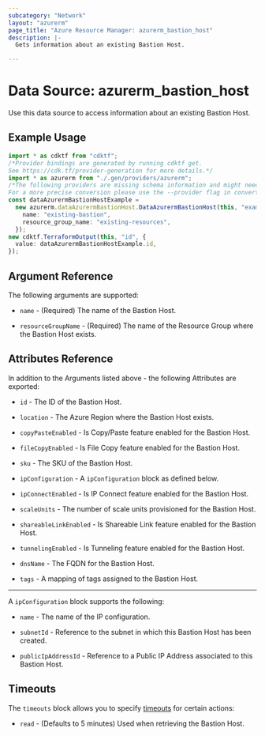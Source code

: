 ```yaml
---
subcategory: "Network"
layout: "azurerm"
page_title: "Azure Resource Manager: azurerm_bastion_host"
description: |-
  Gets information about an existing Bastion Host.

---
```


# Data Source: azurerm\_bastion\_host

Use this data source to access information about an existing Bastion Host.

## Example Usage

```typescript
import * as cdktf from "cdktf";
/*Provider bindings are generated by running cdktf get.
See https://cdk.tf/provider-generation for more details.*/
import * as azurerm from "./.gen/providers/azurerm";
/*The following providers are missing schema information and might need manual adjustments to synthesize correctly: azurerm.
For a more precise conversion please use the --provider flag in convert.*/
const dataAzurermBastionHostExample =
  new azurerm.dataAzurermBastionHost.DataAzurermBastionHost(this, "example", {
    name: "existing-bastion",
    resource_group_name: "existing-resources",
  });
new cdktf.TerraformOutput(this, "id", {
  value: dataAzurermBastionHostExample.id,
});

```

## Argument Reference

The following arguments are supported:

*   `name` - (Required) The name of the Bastion Host.

*   `resourceGroupName` - (Required) The name of the Resource Group where the Bastion Host exists.

## Attributes Reference

In addition to the Arguments listed above - the following Attributes are exported:

*   `id` - The ID of the Bastion Host.

*   `location` - The Azure Region where the Bastion Host exists.

*   `copyPasteEnabled` - Is Copy/Paste feature enabled for the Bastion Host.

*   `fileCopyEnabled` - Is File Copy feature enabled for the Bastion Host.

*   `sku` - The SKU of the Bastion Host.

*   `ipConfiguration` - A `ipConfiguration` block as defined below.

*   `ipConnectEnabled` - Is IP Connect feature enabled for the Bastion Host.

*   `scaleUnits` - The number of scale units provisioned for the Bastion Host.

*   `shareableLinkEnabled` - Is Shareable Link feature enabled for the Bastion Host.

*   `tunnelingEnabled` - Is Tunneling feature enabled for the Bastion Host.

*   `dnsName` - The FQDN for the Bastion Host.

*   `tags` - A mapping of tags assigned to the Bastion Host.

***

A `ipConfiguration` block supports the following:

*   `name` - The name of the IP configuration.

*   `subnetId` - Reference to the subnet in which this Bastion Host has been created.

*   `publicIpAddressId` - Reference to a Public IP Address associated to this Bastion Host.

## Timeouts

The `timeouts` block allows you to specify [timeouts](https://www.terraform.io/language/resources/syntax#operation-timeouts) for certain actions:

* `read` - (Defaults to 5 minutes) Used when retrieving the Bastion Host.
